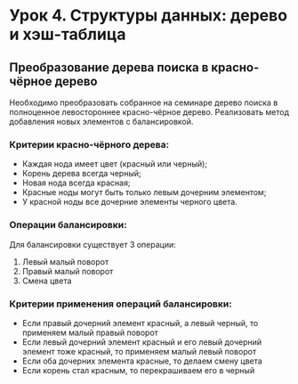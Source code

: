 # Урок 4. Структуры данных: дерево и хэш-таблица

## Преобразование дерева поиска в красно-чёрное дерево

Необходимо преобразовать собранное на семинаре дерево поиска в полноценное левостороннее красно-чёрное дерево. Реализовать метод добавления новых элементов с балансировкой.

### Критерии красно-чёрного дерева:

- Каждая нода имеет цвет (красный или черный);
- Корень дерева всегда черный;
- Новая нода всегда красная;
- Красные ноды могут быть только левым дочерним элементом;
- У красной ноды все дочерние элементы черного цвета.

### Операции балансировки:

Для балансировки существует 3 операции:
1. Левый малый поворот
2. Правый малый поворот
3. Смена цвета

### Критерии применения операций балансировки:

- Если правый дочерний элемент красный, а левый черный, то применяем малый правый поворот
- Если левый дочерний элемент красный и его левый дочерний элемент тоже красный, то применяем малый левый поворот
- Если оба дочерних элемента красные, то делаем смену цвета
- Если корень стал красным, то перекрашиваем его в черный
